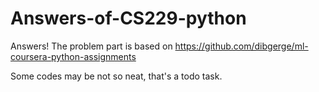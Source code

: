 # Answers-of-CS229-python
Answers!  The problem part is based on https://github.com/dibgerge/ml-coursera-python-assignments

 Some codes may be not so neat, that's a todo task.
